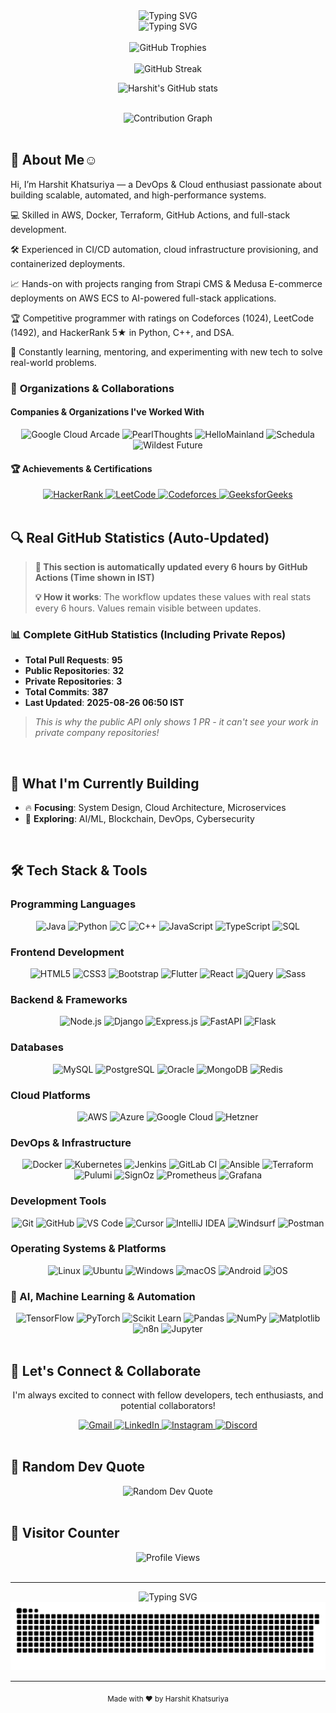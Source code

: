 <div align="center">
  <img src="https://readme-typing-svg.herokuapp.com?font=Fira+Code&weight=500&size=28&pause=1000&color=6366F1&center=true&vCenter=true&width=800&height=50&lines=Hello%2C+World!+%F0%9F%91%8B;I'm+Harshit+Khatsuriya;Welcome+to+my+Digital+Universe+%F0%9F%8C%9E" alt="Typing SVG" />
</div>

<div align="center">
  <img src="https://readme-typing-svg.herokuapp.com?font=Fira+Code&weight=400&size=20&pause=2000&color=8B5CF6&center=true&vCenter=true&width=900&height=30&lines=Software+Engineer+%7C+Problem+Solver+%7C+Innovator;Full-Stack+Developer+%7C+Cloud+Enthusiast+%7C+Tech+Explorer;Passionate+about+creating+impactful+digital+solutions" alt="Typing SVG" />
</div>


<br>

<div align="center">
  <img src="https://github-profile-trophy.vercel.app/?username=1308harshit&theme=radical&no-frame=true&no-bg=false&margin-w=4&margin-h=4&row=1&column=7" alt="GitHub Trophies" />
</div>

<br>

<div align="center">
  <img src="https://github-readme-streak-stats.herokuapp.com/?user=1308harshit&theme=radical&hide_border=true&background=0D1117&stroke=6366F1&ring=8B5CF6&fire=EC4899&currStreakNum=10AEED&sideNums=10AEED&currStreakLabel=10AEED&sideLabels=10AEED&dates=6366F1" alt="GitHub Streak" />

![Harshit's GitHub stats](https://github-readme-stats.vercel.app/api?username=1308harshit&theme=dark)

</div>

<br>

<div align="center">
  <img src="https://github-readme-activity-graph.vercel.app/graph?username=1308harshit&theme=radical&hide_border=true&bg_color=0D1117&color=6366F1&line=8B5CF6&point=EC4899&area=true&hide_title=false" alt="Contribution Graph" />
</div>

<br>

## 🚀 **About Me☺️**
Hi, I’m Harshit Khatsuriya — a DevOps & Cloud enthusiast passionate about building scalable, automated, and high-performance systems.

💻 Skilled in AWS, Docker, Terraform, GitHub Actions, and full-stack development.

🛠 Experienced in CI/CD automation, cloud infrastructure provisioning, and containerized deployments.

📈 Hands-on with projects ranging from Strapi CMS & Medusa E-commerce deployments on AWS ECS to AI-powered full-stack applications.

🏆 Competitive programmer with ratings on Codeforces (1024), LeetCode (1492), and HackerRank 5★ in Python, C++, and DSA.

🌱 Constantly learning, mentoring, and experimenting with new tech to solve real-world problems.

### 🏢 **Organizations & Collaborations**

#### **Companies & Organizations I've Worked With**
<div align="center">
  <img src="https://img.shields.io/badge/Google_Cloud_Arcade-4285F4?style=for-the-badge&logo=google-cloud&logoColor=white" alt="Google Cloud Arcade" />
  <img src="https://img.shields.io/badge/PearlThoughts-FF6B35?style=for-the-badge&logo=pearl&logoColor=white" alt="PearlThoughts" />
  <img src="https://img.shields.io/badge/HelloMainland-00C4B4?style=for-the-badge&logo=hello&logoColor=white" alt="HelloMainland" />
  <img src="https://img.shields.io/badge/Schedula-8B5CF6?style=for-the-badge&logo=calendar&logoColor=white" alt="Schedula" />
  <img src="https://img.shields.io/badge/Wildest_Future-FF6B35?style=for-the-badge&logo=rocket&logoColor=white" alt="Wildest Future" />
</div>


#### 🏆 **Achievements & Certifications**

<div align="center">
  <a href="https://www.hackerrank.com/profile/harshitkhatsuri1" target="_blank">
    <img src="https://img.shields.io/badge/HackerRank-2EC866?style=for-the-badge&logo=HackerRank&logoColor=white" alt="HackerRank" />
  </a>
  
  <a href="https://leetcode.com/u/khatsuriyaharshit/" target="_blank">
    <img src="https://img.shields.io/badge/LeetCode-FFA116?style=for-the-badge&logo=LeetCode&logoColor=black" alt="LeetCode" />
  </a>
  
  <a href="https://codeforces.com/profile/harshit_1308" target="_blank">
    <img src="https://img.shields.io/badge/Codeforces-1F8ACB?style=for-the-badge&logo=codeforces&logoColor=white" alt="Codeforces" />
  </a>
  
  <a href="https://auth.geeksforgeeks.org/user/khatsuriye8xz" target="_blank">
    <img src="https://img.shields.io/badge/GeeksforGeeks-2F8D46?style=for-the-badge&logo=geeksforgeeks&logoColor=white" alt="GeeksforGeeks" />
  </a>
</div>

<br>

## 🔍 **Real GitHub Statistics (Auto-Updated)**

> **🔄 This section is automatically updated every 6 hours by GitHub Actions (Time shown in IST)**
>
> 
> **💡 How it works**: The workflow updates these values with real stats every 6 hours. Values remain visible between updates.


### **📊 Complete GitHub Statistics (Including Private Repos)**
- **Total Pull Requests**: **95**
- **Public Repositories**: **32**  
- **Private Repositories**: **3**
- **Total Commits**: **387**
- **Last Updated**: **2025-08-26 06:50 IST**

> *This is why the public API only shows 1 PR - it can't see your work in private company repositories!*

<br>

## 🎯 **What I'm Currently Building**
- 🔥 **Focusing**: System Design, Cloud Architecture, Microservices
- 🚀 **Exploring**: AI/ML, Blockchain, DevOps, Cybersecurity
<br>

## 🛠️ **Tech Stack & Tools**
### **Programming Languages**
<div align="center">
  <img src="https://img.shields.io/badge/Java-ED8B00?style=for-the-badge&logo=openjdk&logoColor=white" alt="Java" />
  <img src="https://img.shields.io/badge/Python-3776AB?style=for-the-badge&logo=python&logoColor=white" alt="Python" />
  <img src="https://img.shields.io/badge/C-00599C?style=for-the-badge&logo=c&logoColor=white" alt="C" />
  <img src="https://img.shields.io/badge/C%2B%2B-00599C?style=for-the-badge&logo=c%2B%2B&logoColor=white" alt="C++" />
  <img src="https://img.shields.io/badge/JavaScript-F7DF1E?style=for-the-badge&logo=javascript&logoColor=black" alt="JavaScript" />
  <img src="https://img.shields.io/badge/TypeScript-007ACC?style=for-the-badge&logo=typescript&logoColor=white" alt="TypeScript" />
  <img src="https://img.shields.io/badge/SQL-4479A1?style=for-the-badge&logo=mysql&logoColor=white" alt="SQL" />
</div>

### **Frontend Development**
<div align="center">
  <img src="https://img.shields.io/badge/HTML5-E34F26?style=for-the-badge&logo=html5&logoColor=white" alt="HTML5" />
  <img src="https://img.shields.io/badge/CSS3-1572B6?style=for-the-badge&logo=css3&logoColor=white" alt="CSS3" />
  <img src="https://img.shields.io/badge/Bootstrap-563D7C?style=for-the-badge&logo=bootstrap&logoColor=white" alt="Bootstrap" />
  <img src="https://img.shields.io/badge/Flutter-02569B?style=for-the-badge&logo=flutter&logoColor=white" alt="Flutter" />
  <img src="https://img.shields.io/badge/React-20232A?style=for-the-badge&logo=react&logoColor=61DAFB" alt="React" />
  <img src="https://img.shields.io/badge/jQuery-0769AD?style=for-the-badge&logo=jquery&logoColor=white" alt="jQuery" />
  <img src="https://img.shields.io/badge/Sass-CC6699?style=for-the-badge&logo=sass&logoColor=white" alt="Sass" />
</div>

### **Backend & Frameworks**
<div align="center">
  <img src="https://img.shields.io/badge/Node.js-43853D?style=for-the-badge&logo=node.js&logoColor=white" alt="Node.js" />
  <img src="https://img.shields.io/badge/Django-092E20?style=for-the-badge&logo=django&logoColor=white" alt="Django" />
  <img src="https://img.shields.io/badge/Express.js-000000?style=for-the-badge&logo=express&logoColor=white" alt="Express.js" />
  <img src="https://img.shields.io/badge/FastAPI-009688?style=for-the-badge&logo=fastapi&logoColor=white" alt="FastAPI" />
  <img src="https://img.shields.io/badge/Flask-000000?style=for-the-badge&logo=flask&logoColor=white" alt="Flask" />

</div>

### **Databases**
<div align="center">
  <img src="https://img.shields.io/badge/MySQL-4479A1?style=for-the-badge&logo=mysql&logoColor=white" alt="MySQL" />
  <img src="https://img.shields.io/badge/PostgreSQL-316192?style=for-the-badge&logo=postgresql&logoColor=white" alt="PostgreSQL" />
  <img src="https://img.shields.io/badge/Oracle-F80000?style=for-the-badge&logo=oracle&logoColor=white" alt="Oracle" />
  <img src="https://img.shields.io/badge/MongoDB-4EA94B?style=for-the-badge&logo=mongodb&logoColor=white" alt="MongoDB" />
  <img src="https://img.shields.io/badge/Redis-DC382D?style=for-the-badge&logo=redis&logoColor=white" alt="Redis" />
</div>

### **Cloud Platforms**
<div align="center">
  <img src="https://img.shields.io/badge/Amazon_AWS-232F3E?style=for-the-badge&logo=amazon-aws&logoColor=white" alt="AWS" />
  <img src="https://img.shields.io/badge/Microsoft_Azure-0089D6?style=for-the-badge&logo=microsoft-azure&logoColor=white" alt="Azure" />
  <img src="https://img.shields.io/badge/Google_Cloud-4285F4?style=for-the-badge&logo=google-cloud&logoColor=white" alt="Google Cloud" />
  <img src="https://img.shields.io/badge/Hetzner-D50A0A?style=for-the-badge&logo=hetzner&logoColor=white" alt="Hetzner" />
</div>

### **DevOps & Infrastructure**
<div align="center">
  <img src="https://img.shields.io/badge/Docker-2496ED?style=for-the-badge&logo=docker&logoColor=white" alt="Docker" />
  <img src="https://img.shields.io/badge/Kubernetes-326CE5?style=for-the-badge&logo=kubernetes&logoColor=white" alt="Kubernetes" />
  <img src="https://img.shields.io/badge/Jenkins-D24939?style=for-the-badge&logo=jenkins&logoColor=white" alt="Jenkins" />
  <img src="https://img.shields.io/badge/GitLab_CI-330F63?style=for-the-badge&logo=gitlab&logoColor=white" alt="GitLab CI" />
  <img src="https://img.shields.io/badge/Ansible-EE0000?style=for-the-badge&logo=ansible&logoColor=white" alt="Ansible" />
  <img src="https://img.shields.io/badge/Terraform-7B42BC?style=for-the-badge&logo=terraform&logoColor=white" alt="Terraform" />
  <img src="https://img.shields.io/badge/Pulumi-8A3391?style=for-the-badge&logo=pulumi&logoColor=white" alt="Pulumi" />
  <img src="https://img.shields.io/badge/SignOz-FF6B35?style=for-the-badge&logo=signoz&logoColor=white" alt="SignOz" />
  <img src="https://img.shields.io/badge/Prometheus-E6522C?style=for-the-badge&logo=prometheus&logoColor=white" alt="Prometheus" />
  <img src="https://img.shields.io/badge/Grafana-F46800?style=for-the-badge&logo=grafana&logoColor=white" alt="Grafana" />
</div>

### **Development Tools**
<div align="center">
  <img src="https://img.shields.io/badge/Git-F05032?style=for-the-badge&logo=git&logoColor=white" alt="Git" />
  <img src="https://img.shields.io/badge/GitHub-100000?style=for-the-badge&logo=github&logoColor=white" alt="GitHub" />
  <img src="https://img.shields.io/badge/VS_Code-007ACC?style=for-the-badge&logo=visual-studio-code&logoColor=white" alt="VS Code" />
  <img src="https://img.shields.io/badge/Cursor-00C4B4?style=for-the-badge&logo=cursor&logoColor=white" alt="Cursor" />
  <img src="https://img.shields.io/badge/IntelliJ_IDEA-000000?style=for-the-badge&logo=intellij-idea&logoColor=white" alt="IntelliJ IDEA" />
  <img src="https://img.shields.io/badge/Windsurf-1DA1F2?style=for-the-badge&logo=windsurf&logoColor=white" alt="Windsurf" />
  <img src="https://img.shields.io/badge/Postman-FF6C37?style=for-the-badge&logo=postman&logoColor=white" alt="Postman" />
</div>

### **Operating Systems & Platforms**
<div align="center">
  <img src="https://img.shields.io/badge/Linux-FCC624?style=for-the-badge&logo=linux&logoColor=black" alt="Linux" />
  <img src="https://img.shields.io/badge/Ubuntu-E95420?style=for-the-badge&logo=ubuntu&logoColor=white" alt="Ubuntu" />
  <img src="https://img.shields.io/badge/Windows-0078D6?style=for-the-badge&logo=windows&logoColor=white" alt="Windows" />
  <img src="https://img.shields.io/badge/macOS-000000?style=for-the-badge&logo=macos&logoColor=white" alt="macOS" />
  <img src="https://img.shields.io/badge/Android-3DDC84?style=for-the-badge&logo=android&logoColor=white" alt="Android" />
  <img src="https://img.shields.io/badge/iOS-000000?style=for-the-badge&logo=ios&logoColor=white" alt="iOS" />
</div>

### **🤖 AI, Machine Learning & Automation**
<div align="center">
  <img src="https://img.shields.io/badge/TensorFlow-FF6F00?style=for-the-badge&logo=tensorflow&logoColor=white" alt="TensorFlow" />
  <img src="https://img.shields.io/badge/PyTorch-EE4C2C?style=for-the-badge&logo=pytorch&logoColor=white" alt="PyTorch" />
  <img src="https://img.shields.io/badge/Scikit_Learn-F7931E?style=for-the-badge&logo=scikit-learn&logoColor=white" alt="Scikit Learn" />
  <img src="https://img.shields.io/badge/Pandas-150458?style=for-the-badge&logo=pandas&logoColor=white" alt="Pandas" />
  <img src="https://img.shields.io/badge/NumPy-013243?style=for-the-badge&logo=numpy&logoColor=white" alt="NumPy" />
  <img src="https://img.shields.io/badge/Matplotlib-11557C?style=for-the-badge&logo=matplotlib&logoColor=white" alt="Matplotlib" />
  <img src="https://img.shields.io/badge/n8n-FF6B35?style=for-the-badge&logo=n8n&logoColor=white" alt="n8n" />
  <img src="https://img.shields.io/badge/Jupyter-F37626?style=for-the-badge&logo=jupyter&logoColor=white" alt="Jupyter" />
</div>


<br>

## 🤝 **Let's Connect & Collaborate**

<div align="center">
  <p>I'm always excited to connect with fellow developers, tech enthusiasts, and potential collaborators!</p>
  
  <a href="mailto:khatsuriyaharshit@gmail.com">
    <img src="https://img.shields.io/badge/Gmail-D14836?style=for-the-badge&logo=gmail&logoColor=white" alt="Gmail" />
  </a>
  
  <a href="https://linkedin.com/in/harshit-khatsuriya-13a607274/" target="_blank">
    <img src="https://img.shields.io/badge/LinkedIn-0077B5?style=for-the-badge&logo=linkedin&logoColor=white" alt="LinkedIn" />
  </a>
  
  <a href="https://instagram.com/harshit_1308" target="_blank">
    <img src="https://img.shields.io/badge/Instagram-E4405F?style=for-the-badge&logo=instagram&logoColor=white" alt="Instagram" />
  </a>
  
  <a href="https://discord.gg/harshit_1308" target="_blank">
    <img src="https://img.shields.io/badge/Discord-7289DA?style=for-the-badge&logo=discord&logoColor=white" alt="Discord" />
  </a>
</div>

<br>

## 🎯 **Random Dev Quote**

<div align="center">
  <img src="https://quotes-github-readme.vercel.app/api?type=horizontal&theme=radical" alt="Random Dev Quote" />
</div>
<br>

## 🌟 **Visitor Counter**
<div align="center">
  <img src="https://komarev.com/ghpvc/?username=1308harshit&label=Profile%20Views&color=6366F1&style=for-the-badge" alt="Profile Views" />
</div>
<br>

---

<div align="center">
  <img src="https://readme-typing-svg.herokuapp.com?font=Fira+Code&weight=500&size=16&pause=3000&color=8B5CF6&center=true&vCenter=true&width=400&height=30&lines=Thanks+for+visiting!+%F0%9F%98%8A;Let's+build+something+amazing+together+%F0%9F%9A%80;Happy+Coding!+%F0%9F%92%BB" alt="Typing SVG" />
</div>

<div align="center">
  <picture>
    <source media="(prefers-color-scheme: dark)" srcset="dist/github-contribution-grid-snake-dark.svg" />
    <source media="(prefers-color-scheme: light)" srcset="dist/github-contribution-grid-snake.svg" />
    <img alt="github-snake" src="dist/github-contribution-grid-snake.svg" />
  </picture>
</div>

---

<div align="center">
  <sub>Made with ❤️ by Harshit Khatsuriya</sub>
</div>
